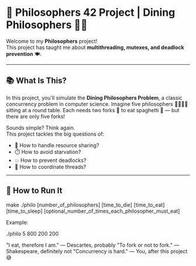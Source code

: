 # 💭 Philosophers 42 Project | Dining Philosophers 🍝🍴

Welcome to my **Philosophers** project!  
This project has taught me about **multithreading, mutexes, and deadlock prevention** 🍽️.

---

## 📚 What Is This?

In this project, you'll simulate the **Dining Philosophers Problem**, a classic concurrency problem in computer science. Imagine five philosophers 🧘‍♂️🧘‍♀️ sitting at a round table. Each needs two forks 🍴 to eat spaghetti 🍝 — but there are only five forks!

Sounds simple? Think again.  
This project tackles the big questions of:
- 🤹 How to handle resource sharing?
- ⏱️ How to avoid starvation?
- 💥 How to prevent deadlocks?
- 🧩 How to coordinate threads?

---

## 🧪 How to Run It

make
./philo [number_of_philosophers] [time_to_die] [time_to_eat] [time_to_sleep] [optional_number_of_times_each_philosopher_must_eat]

Example:

./philo 5 800 200 200

"I eat, therefore I am." — Descartes, probably
"To fork or not to fork." — Shakespeare, definitely not
"Concurrency is hard." — You, after this project 😅

